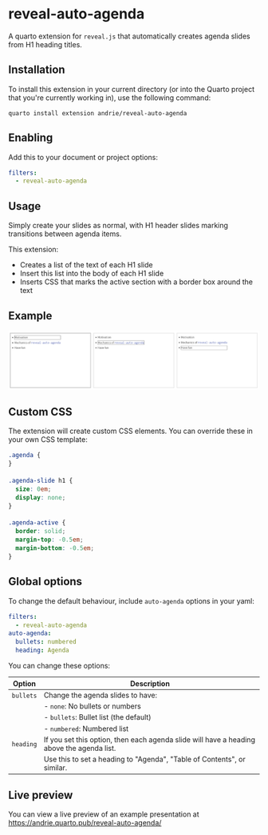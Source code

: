 # reveal-auto-agenda

A quarto extension for `reveal.js` that automatically creates agenda slides from H1 heading titles.

## Installation

To install this extension in your current directory (or into the Quarto project that you're currently working in), use the following command:

``` shell
quarto install extension andrie/reveal-auto-agenda
```

## Enabling

Add this to your document or project options:

``` yaml
filters:
  - reveal-auto-agenda
```

## Usage

Simply create your slides as normal, with H1 header slides marking transitions between agenda items.

This extension:

-   Creates a list of the text of each H1 slide
-   Insert this list into the body of each H1 slide
-   Inserts CSS that marks the active section with a border box around the text

## Example

![](example.png)

## Custom CSS

The extension will create custom CSS elements. You can override these in your own CSS template:

``` css
.agenda {
}

.agenda-slide h1 {
  size: 0em;
  display: none;
}

.agenda-active {
  border: solid;
  margin-top: -0.5em;
  margin-bottom: -0.5em;
}
```

## Global options

To change the default behaviour, include `auto-agenda` options in your yaml:

``` yaml
filters:
  - reveal-auto-agenda
auto-agenda:
  bullets: numbered
  heading: Agenda
```

You can change these options:

| Option     | Description                                                                               |
|------------|-------------------------------------------------------------------------------------------|
| `bullets`  | Change the agenda slides to have:                                                         |
|            | -   `none`: No bullets or numbers                                                         |
|            | -   `bullets`: Bullet list (the default)                                                  |
|            | -   `numbered`: Numbered list                                                             |
| `heading`  | If you set this option, then each agenda slide will have a heading above the agenda list. |
|            | Use this to set a heading to "Agenda", "Table of Contents", or similar.                   |

## Live preview

You can view a live preview of an example presentation at <https://andrie.quarto.pub/reveal-auto-agenda/>
